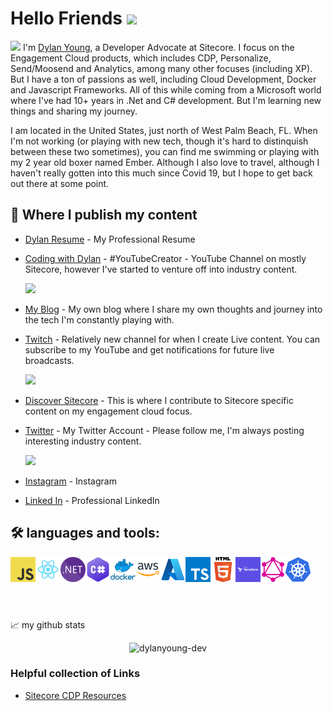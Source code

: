 # Hello Friends <img src="https://media.giphy.com/media/hvRJCLFzcasrR4ia7z/giphy.gif" width="25px">
![](https://visitor-badge.glitch.me/badge?page_id=dylanyoung-dev/dylanyoung-dev)
I'm [Dylan Young](https://dylanyoung.dev/), a Developer Advocate at Sitecore. I focus on the Engagement Cloud products, which includes CDP, Personalize, Send/Moosend and Analytics, among many other focuses (including XP).  But I have a ton of passions as well, including Cloud Development, Docker and Javascript Frameworks.  All of this while coming from a Microsoft world where I've had 10+ years in .Net and C# development.  But I'm learning new things and sharing my journey.

I am located in the United States, just north of West Palm Beach, FL. When I'm not working (or playing with new tech, though it's hard to distinquish between these two sometimes), you can find me swimming or playing with my 2 year old boxer named Ember.  Although I also love to travel, although I haven't really gotten into this much since Covid 19, but I hope to get back out there at some point.

## 📝 Where I publish my content

- [Dylan Resume](https://feather-sprout-c0e.notion.site/Dylan-Young-807aff1bbe5f4a4690ed754869fbbd3b) - My Professional Resume

- [Coding with Dylan](https://www.youtube.com/DylanYoungDev) - #YouTubeCreator - YouTube Channel on mostly Sitecore, however I've started to venture off into industry content.

    ![](https://img.shields.io/youtube/channel/views/UC5krmrALirwZibfW9-c2JXw?style=social) 

- [My Blog](https://dylanyoung.dev/) - My own blog where I share my own thoughts and journey into the tech I'm constantly playing with.

- [Twitch](https://) - Relatively new channel for when I create Live content.  You can subscribe to my YouTube and get notifications for future live broadcasts.

    ![](https://img.shields.io/twitch/status/dylanyoung_dev?style=social)

- [Discover Sitecore](https://www.youtube.com/DiscoverSitecore) - This is where I contribute to Sitecore specific content on my engagement cloud focus.

- [Twitter](https://twitter.com/dylanyoung_dev) - My Twitter Account - Please follow me, I'm always posting interesting industry content.

    ![](https://img.shields.io/twitter/follow/dylanyoung_dev?style=social)<br />

- [Instagram](https://www.instagram.com/sitecore_master/) - Instagram

- [Linked In](https://www.linkedin.com/in/dylanyoung/) - Professional LinkedIn


## 🛠️ languages and tools: 

<img width="40" align="left" src="https://raw.githubusercontent.com/github/explore/80688e429a7d4ef2fca1e82350fe8e3517d3494d/topics/javascript/javascript.png" />
<img width="40" align="left" src="https://raw.githubusercontent.com/github/explore/80688e429a7d4ef2fca1e82350fe8e3517d3494d/topics/react/react.png" />
<img width="40" align="left" src="https://raw.githubusercontent.com/github/explore/80688e429a7d4ef2fca1e82350fe8e3517d3494d/topics/dotnet/dotnet.png" />
<img width="40" align="left" src="https://raw.githubusercontent.com/github/explore/80688e429a7d4ef2fca1e82350fe8e3517d3494d/topics/csharp/csharp.png" />
<img width="40" align="left" src="https://raw.githubusercontent.com/github/explore/80688e429a7d4ef2fca1e82350fe8e3517d3494d/topics/docker/docker.png" />
<img width="40" align="left" src="https://raw.githubusercontent.com/github/explore/80688e429a7d4ef2fca1e82350fe8e3517d3494d/topics/aws/aws.png" />
<img width="40" align="left" src="https://raw.githubusercontent.com/github/explore/80688e429a7d4ef2fca1e82350fe8e3517d3494d/topics/azure/azure.png" />
<img width="40" align="left" src="https://raw.githubusercontent.com/github/explore/80688e429a7d4ef2fca1e82350fe8e3517d3494d/topics/typescript/typescript.png" />
<img width="40" align="left" src="https://raw.githubusercontent.com/github/explore/80688e429a7d4ef2fca1e82350fe8e3517d3494d/topics/html/html.png" />
<img width="40" align="left" src="https://raw.githubusercontent.com/github/explore/80688e429a7d4ef2fca1e82350fe8e3517d3494d/topics/terraform/terraform.png" />
<img width="40" align="left" src="https://raw.githubusercontent.com/github/explore/80688e429a7d4ef2fca1e82350fe8e3517d3494d/topics/graphql/graphql.png" />
<img width="40" align="left" src="https://raw.githubusercontent.com/github/explore/80688e429a7d4ef2fca1e82350fe8e3517d3494d/topics/kubernetes/kubernetes.png" />

<br /><br /><br /><br /><br />

📈 my github stats

<p align="center"> <img src="https://github-readme-stats.vercel.app/api?username=dylanyoung-dev&show_icons=true&theme=gotham" alt="dylanyoung-dev" />

### Helpful collection of Links
- [Sitecore CDP Resources](./documentation/sitecore-cdp.md)
